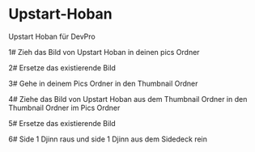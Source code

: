 # Upstart-Hoban
Upstart Hoban für DevPro

1# Zieh das Bild von Upstart Hoban in deinen pics Ordner

2# Ersetze das existierende Bild

3# Gehe in deinem Pics Ordner in den Thumbnail Ordner

4# Ziehe das Bild von Upstart Hoban aus dem Thumbnail Ordner in den Thumbnail Ordner im Pics Ordner

5# Ersetze das existierende Bild

6# Side 1 Djinn raus und side 1 Djinn aus dem Sidedeck rein
